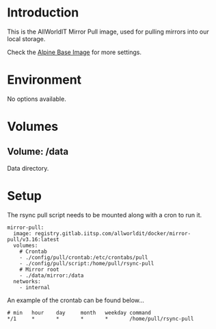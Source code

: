 # Introduction

This is the AllWorldIT Mirror Pull image, used for pulling mirrors into our local storage.

Check the [Alpine Base Image](https://gitlab.iitsp.com/allworldit/docker/alpine/README.md) for more settings.



# Environment

No options available.



# Volumes

## Volume: /data

Data directory.



# Setup

The rsync pull script needs to be mounted along with a cron to run it.

    mirror-pull:
      image: registry.gitlab.iitsp.com/allworldit/docker/mirror-pull/v3.16:latest
      volumes:
        # Crontab
        - ./config/pull/crontab:/etc/crontabs/pull
        - ./config/pull/script:/home/pull/rsync-pull
        # Mirror root
        - ./data/mirror:/data
      networks:
        - internal

An example of the crontab can be found below...

    # min   hour    day     month   weekday command
    */1     *       *       *       *       /home/pull/rsync-pull


